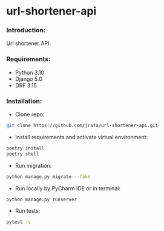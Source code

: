 url-shortener-api
=============

### Introduction:
Url shortener API.

### Requirements:
* Python 3.10
* Django 5.0
* DRF 3.15

### Installation:
* Clone repo:
```bash
git clone https://github.com/jrafa/url-shortener-api.git
```
* Install requirements and activate virtual environment:
```bash
poetry install
poetry shell
```

* Run migration:
```bash
python manage.py migrate --fake
```
* Run locally by PyCharm IDE or in terminal:
```bash
python manage.py runserver
```
* Run tests:
```bash
pytest -v
```